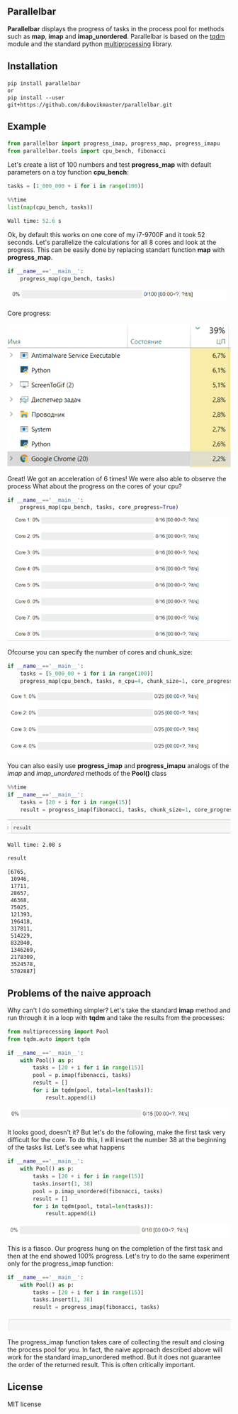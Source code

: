 ## Parallelbar

**Parallelbar** displays the progress of tasks in the process pool for methods such as **map**, **imap** and **imap_unordered**. Parallelbar is based on the [tqdm](https://github.com/tqdm/tqdm) module and the standard python [multiprocessing](https://docs.python.org/3/library/multiprocessing.html) library.

## Installation

    pip install parallelbar
    or
    pip install --user git+https://github.com/dubovikmaster/parallelbar.git



## Example


```python
from parallelbar import progress_imap, progress_map, progress_imapu
from parallelbar.tools import cpu_bench, fibonacci
```

Let's create a list of 100 numbers and test **progress_map** with default parameters on a toy function **cpu_bench**:


```python
tasks = [1_000_000 + i for i in range(100)]
```
```python
%%time
list(map(cpu_bench, tasks))
```
```python
Wall time: 52.6 s
```

Ok, by default this works on one core of my i7-9700F and it took 52 seconds. Let's parallelize the calculations for all 8 cores and look at the progress. This can be easily done by replacing standart function  **map** with **progress_map**.

```python
if __name__=='__main__':
    progress_map(cpu_bench, tasks)
```

![](https://raw.githubusercontent.com/dubovikmaster/parallelbar/main/gifs/first_bar_.gif)

Core progress:

![](https://raw.githubusercontent.com/dubovikmaster/parallelbar/main/gifs/core_progress.gif)

Great! We got an acceleration of 6 times! We were also able to observe the process
What about the progress on the cores of your cpu?


```python
if __name__=='__main__':
    progress_map(cpu_bench, tasks, core_progress=True)
```
![](https://raw.githubusercontent.com/dubovikmaster/parallelbar/main/gifs/multiple_bar_8.gif)

Ofcourse you can specify the number of cores and chunk_size:


```python
if __name__=='__main__':
    tasks = [5_000_00 + i for i in range(100)]
    progress_map(cpu_bench, tasks, n_cpu=4, chunk_size=1, core_progress=True)
```

![](https://raw.githubusercontent.com/dubovikmaster/parallelbar/main/gifs/multiple_bar_4.gif)

You can also easily use **progress_imap** and **progress_imapu** analogs of the *imap* and *imap_unordered* methods of the **Pool()** class


```python
%%time
if __name__=='__main__':
    tasks = [20 + i for i in range(15)]
    result = progress_imap(fibonacci, tasks, chunk_size=1, core_progress=False)
```

![](https://raw.githubusercontent.com/dubovikmaster/parallelbar/main/gifs/one_bar_imap.gif)

    Wall time: 2.08 s
    


```python
result
```

    [6765,
     10946,
     17711,
     28657,
     46368,
     75025,
     121393,
     196418,
     317811,
     514229,
     832040,
     1346269,
     2178309,
     3524578,
     5702887]

## Problems of the naive approach
Why can't I do something simpler? Let's take the standard **imap** method and run through it in a loop with **tqdm** and take the results from the processes:

```python
from multiprocessing import Pool
from tqdm.auto import tqdm
```


```python
if __name__=='__main__':
    with Pool() as p:
        tasks = [20 + i for i in range(15)]
        pool = p.imap(fibonacci, tasks)
        result = []
        for i in tqdm(pool, total=len(tasks)):
            result.append(i)
```

![](https://raw.githubusercontent.com/dubovikmaster/parallelbar/main/gifs/imap_naive_1.gif)

It looks good, doesn't it? But let's do the following, make the first task very difficult for the core. To do this, I will insert the number 38 at the beginning of the tasks list. Let's see what happens

```python
if __name__=='__main__':
    with Pool() as p:
        tasks = [20 + i for i in range(15)]
        tasks.insert(1, 38)
        pool = p.imap_unordered(fibonacci, tasks)
        result = []
        for i in tqdm(pool, total=len(tasks)):
            result.append(i)
```

![](https://raw.githubusercontent.com/dubovikmaster/parallelbar/main/gifs/imap_naive_2.gif)

This is a fiasco. Our progress hung on the completion of the first task and then at the end showed 100% progress.
Let's try to do the same experiment only for the progress_imap function:

```python
if __name__=='__main__':
    with Pool() as p:
        tasks = [20 + i for i in range(15)]
        tasks.insert(1, 38)
        result = progress_imap(fibonacci, tasks)
```

![](https://raw.githubusercontent.com/dubovikmaster/parallelbar/main/gifs/imap_naive_3.gif)

The progress_imap function takes care of collecting the result and closing the process pool for you.
In fact, the naive approach described above will work for the standard imap_unordered method. But it does not guarantee the order of the returned result. This is often critically important.

## License

MIT license
